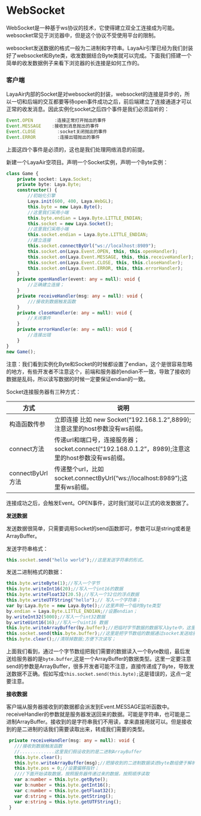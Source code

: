 # WebSocket

WebSocket是一种基于ws协议的技术，它使得建立双全工连接成为可能。websocket常见于浏览器中，但是这个协议不受使用平台的限制。

websocket发送数据的格式一般为二进制和字符串。LayaAir引擎已经为我们封装好了websocket和Byte类，收发数据结合Byte类就可以完成。下面我们搭建一个简单的收发数据例子来看下浏览器的长连接是如何工作的。

### 客户端

LayaAir内部的Socket是对websocket的封装，websocket的连接是异步的，所以一切和后端的交互都要等待open事件成功之后，前后端建立了连接通道才可以正常的收发消息。因此实例化socket之后四个事件是我们必须监听的：

```typescript
Event.OPEN        :连接正常打开抛出的事件
Event.MESSAGE    :接收到消息抛出的事件
Event.CLOSE        :socket关闭抛出的事件
Event.ERROR        :连接出错抛出的事件
```

上面这四个事件是必须的，这也是我们处理网络消息的前提。

新建一个LayaAir空项目。声明一个Socket实例，声明一个Byte实例：

```typescript
class Game {
    private socket: Laya.Socket;
    private byte: Laya.Byte;
    constructor() {
        //初始化引擎
        Laya.init(600, 400, Laya.WebGL);
        this.byte = new Laya.Byte();
        //这里我们采用小端
        this.byte.endian = Laya.Byte.LITTLE_ENDIAN;
        this.socket = new Laya.Socket();
        //这里我们采用小端
        this.socket.endian = Laya.Byte.LITTLE_ENDIAN;
        //建立连接
        this.socket.connectByUrl("ws://localhost:8989");
        this.socket.on(Laya.Event.OPEN, this, this.openHandler);
        this.socket.on(Laya.Event.MESSAGE, this, this.receiveHandler);
        this.socket.on(Laya.Event.CLOSE, this, this.closeHandler);
        this.socket.on(Laya.Event.ERROR, this, this.errorHandler);
    }
    private openHandler(event: any = null): void {
        //正确建立连接；
    }
    private receiveHandler(msg: any = null): void {
        ///接收到数据触发函数
    }
    private closeHandler(e: any = null): void {
        //关闭事件
    }
    private errorHandler(e: any = null): void {
        //连接出错
    }
}
new Game();
```

注意：我们看到实例化Byte和Socket的时候都设置了endian，这个是很容易忽略的地方，有些开发者不注意这个，前端和服务器的endian不一致，导致了接收的数据是乱码，所以读写数据的时候一定要保证endian的一致。

Socket连接服务器有三种方式：

| 方式             | 说明                                       |
| -------------- | ---------------------------------------- |
| 构造函数传参         | 立即连接 比如 new Socket(“192.168.1.2”,8899);注意这里的host参数没有ws前缀。 |
| connect方法      | 传递url和端口号，连接服务器；socket.connect(“192.168.0.1.2”，8989);注意这里的host参数没有ws前缀。 |
| connectByUrl方法 | 传递整个url，比如 socket.connectByUrl(“ws://localhost:8989”);这里有ws前缀。 |

连接成功之后，会触发Event。OPEN事件，这时我们就可以正式的收发数据了。

**发送数据**

发送数据很简单，只需要调用Socket的send函数即可，参数可以是string或者是ArrayBuffer。

发送字符串格式：

```typescript
this.socket.send("hello world");//这是发送字符串的形式。
```

发送二进制格式的数据：

```typescript
this.byte.writeByte(1);//写入一个字节
this.byte.writeInt16(20);//写入一个int16的数据
this.byte.writeFloat32(20.5);//写入一个32位的浮点数据
this.byte.writeUTFString("hello");// 写入一个字符串；
var by:Laya.Byte = new Laya.Byte();//这里声明一个临时Byte类型
by.endian = Laya.Byte.LITTLE_ENDIAN;//设置endian；
by.writeInt32(5000);//写入一个int32数据
by.writeUint16(16);//写入一个uint16 数据
this.byte.writeArrayBuffer(by.buffer);//把临时字节数据的数据写入byte中，这里注意写入的是by.buffer;
this.socket.send(this.byte.buffer);//这里是把字节数组的数据通过socket发送给服务器。
this.byte.clear();//清除掉数据;方便下次读写；
```

上面我们看到，通过一个字节数组把我们需要的数据读入一个Byte数组，最后发送给服务器的是`byte.buffer`,这是一个ArrayBuffer的数据类型。这里一定要注意send的参数是ArrayBuffer，很多开发者可能不注意，直接传递成了Byte，导致发送数据不正确。假如写成`this.socket.send(this.byte);`这是错误的，这点一定要注意。

**接收数据**

 客户端从服务器接收到的数据都会派发到Event.MESSAGE监听函数中。receiveHandler的参数就是服务器发送回来的数据。可能是字符串，也可能是二进制ArrayBuffer。接收到的是字符串我们不用读，拿来直接用就可以。但是接收到的是二进制的话我们需要读取出来，转成我们需要的类型。

```typescript
 private receiveHandler(msg: any = null): void {
   ///接收到数据触发函数
   //.............这里我们假设收到的是二进制ArrayBuffer
   this.byte.clear();
   this.byte.writeArrayBuffer(msg);//把接收到的二进制数据读进byte数组便于解析。
   this.byte.pos = 0;//设置偏移指针；
   ////下面开始读取数据，按照服务器传递过来的数据，按照顺序读取
   var a:number = this.byte.getByte();
   var b:number = this.byte.getInt16();
   var c:number = this.byte.getFloat32();
   var d:string = this.byte.getString();
   var e:string = this.byte.getUTFString();
 }
```